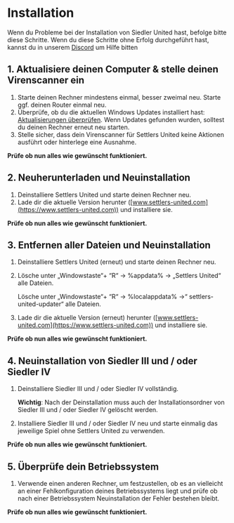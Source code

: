 # Installation

Wenn du Probleme bei der Installation von Siedler United hast, befolge bitte diese Schritte. Wenn du diese Schritte ohne Erfolg durchgeführt hast, kannst du in unserem [Discord](https://discord.gg/N22X3QDxMu) um Hilfe bitten

## 1. Aktualisiere deinen Computer & stelle deinen Virenscanner ein

1. Starte deinen Rechner mindestens einmal, besser zweimal neu. Starte ggf. deinen Router einmal neu.
2. Überprüfe, ob du die aktuellen Windows Updates installiert hast: [Aktualisierungen überprüfen](ms-settings:windowsupdate?activationSource=SMC-IA-4028685). Wenn Updates gefunden wurden, solltest du deinen Rechner erneut neu starten.
3. Stelle sicher, dass dein Virenscanner für Settlers United keine Aktionen ausführt oder hinterlege eine Ausnahme.

**Prüfe ob nun alles wie gewünscht funktioniert.**

## 2. Neuherunterladen und Neuinstallation

1. Deinstalliere Settlers United und starte deinen Rechner neu.
2. Lade dir die aktuelle Version herunter ([www.settlers-united.com](https://www.settlers-united.com)) und installiere sie.

**Prüfe ob nun alles wie gewünscht funktioniert.**

## 3. Entfernen aller Dateien und Neuinstallation

1. Deinstalliere Settlers United (erneut) und starte deinen Rechner neu.
2. Lösche unter „Windowstaste“+ “R“ -> %appdata% -> „Settlers United“ alle Dateien.

   Lösche unter „Windowstaste“+ “R“ -> %localappdata% ->“ settlers-united-updater“ alle Dateien.
3. Lade dir die aktuelle Version (erneut) herunter ([www.settlers-united.com](https://www.settlers-united.com)) und installiere sie.&#x20;

**Prüfe ob nun alles wie gewünscht funktioniert.**

## 4. Neuinstallation von Siedler III und / oder Siedler IV

1. Deinstalliere Siedler III und / oder Siedler IV vollständig. 

   **Wichtig**: Nach der Deinstallation muss auch der Installationsordner von Siedler III und / oder Siedler IV gelöscht werden.
2. Installiere Siedler III und / oder Siedler IV neu und starte einmalig das jeweilige Spiel ohne Settlers United zu verwenden.

**Prüfe ob nun alles wie gewünscht funktioniert.**

## 5. Überprüfe dein Betriebssystem

1. Verwende einen anderen Rechner, um festzustellen, ob es an vielleicht an einer Fehlkonfiguration deines Betriebssystems liegt und prüfe ob nach einer Betriebssystem Neuinstallation der Fehler bestehen bleibt.

**Prüfe ob nun alles wie gewünscht funktioniert.**
